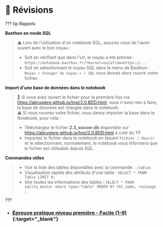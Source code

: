 # 📝 Révisions

??? tip Rappels 

**Basthon en mode SQL**
> ⚠️ Lors de l'utilisation d'un notebook SQL, assurez vous de l'avoir ouvert avec le bon noyau :
> - Soit en vérifiant que dans l'url, le noyau a été précisé : `https://notebook.basthon.fr/?kernel=sql&from=https://...`
> - Soit en sélectionnant le noyau SQL dans le menu de Basthon : `Noyau / Changer de noyau > / SQL` vous devrez alors rouvrir votre fichier.

**Import d'une base de données dans le notebook**
>📌 Si vous avez ouvert le fichier pour la première fois via https://abrugiere.github.io/tnsi/2.0.BDD.html, vous n'avez rien à faire, la base de données est chargée dans le notebook.  
>⚠️ Si vous rouvrez votre fichier, vous devez importer la base dans le Notebook, pour cela :
>- Téléchargez le fichier **2.3_soccer.db** disponible sur https://abrugiere.github.io/tnsi/2.0.BDD.html à coté du TP
>- Importez le fichier dans le notebook en faisant  `Fichier / Ouvrir` et le sélectionnant, normalement, le notebook vous informera que le fichier est utilisable depuis SQL.

**Commandes utiles**
>- Voir la liste des tables disponibles avec la commande : `.tables`
>- Visualisation rapide des attributs d'une table : `SELECT * FROM Table LIMIT 0;`
>- Voir toutes les informations des tables : `SELECT * FROM sqlite_master where type="table" ORDER BY tbl_name, rootpage ;`

???

- ### [Épreuve pratique niveau première - Facile (1-9)](https://notebook.basthon.fr/?from=https://raw.githubusercontent.com/abrugiere/tnsi/main/_ressources/6.1_prat11.ipynb){:target="_blank"}  


<!--

- ### [Épreuve pratique niveau première - Intermédiaire (10-17)](https://notebook.basthon.fr/?from=https://raw.githubusercontent.com/abrugiere/tnsi/main/_ressources/6.2_prat12.ipynb){:target="_blank"}  
- ### [Épreuve pratique niveau première - Confirmé (18-)](https://notebook.basthon.fr/?from=https://raw.githubusercontent.com/abrugiere/tnsi/main/_ressources/6.3_prat13.ipynb){:target="_blank"}  

- ### [Épreuve pratique niveau terminale - Facile](https://notebook.basthon.fr/?from=https://raw.githubusercontent.com/abrugiere/tnsi/main/_ressources/6.4_pratT1.ipynb){:target="_blank"}  
- ### [Épreuve pratique niveau terminale - Intermédiaire](https://notebook.basthon.fr/?from=https://raw.githubusercontent.com/abrugiere/tnsi/main/_ressources/6.5_pratT2.ipynb){:target="_blank"}  
- ### [Épreuve pratique niveau terminale - Confirmé](https://notebook.basthon.fr/?from=https://raw.githubusercontent.com/abrugiere/tnsi/main/_ressources/6.6_pratT3.ipynb){:target="_blank"}  

- ### [L'essentiel de ce qu'il faut savoir et savoir faire](https://notebook.basthon.fr/?from=https://raw.githubusercontent.com/abrugiere/tnsi/main/_ressources/6.7_essentiel.ipynb){:target="_blank"}  




-->
